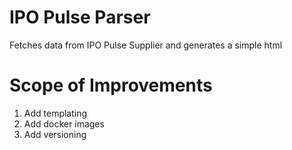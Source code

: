 # IPO Pulse Parser
Fetches data from IPO Pulse Supplier and generates a simple html

# Scope of Improvements
1. Add templating
2. Add docker images
3. Add versioning